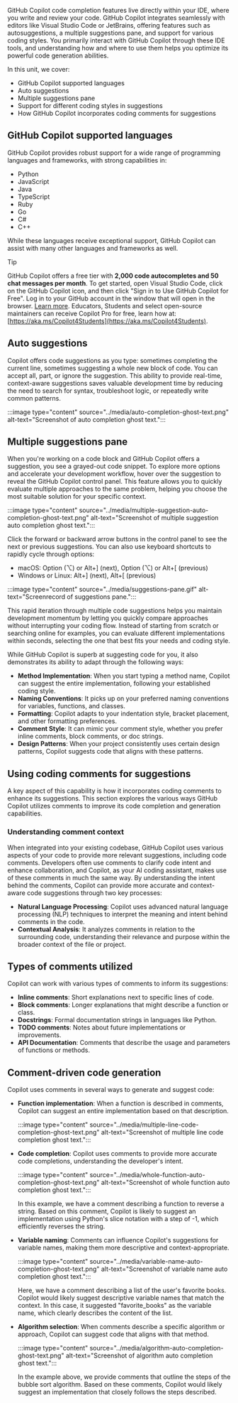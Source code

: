 GitHub Copilot code completion features live directly within your IDE, where you write and review your code. GitHub Copilot integrates seamlessly with editors like Visual Studio Code or JetBrains, offering features such as autosuggestions, a multiple suggestions pane, and support for various coding styles. You primarily interact with GitHub Copilot through these IDE tools, and understanding how and where to use them helps you optimize its powerful code generation abilities.

In this unit, we cover:

- GitHub Copilot supported languages
- Auto suggestions
- Multiple suggestions pane
- Support for different coding styles in suggestions
- How GitHub Copilot incorporates coding comments for suggestions

## GitHub Copilot supported languages

GitHub Copilot provides robust support for a wide range of programming languages and frameworks, with strong capabilities in:

- Python
- JavaScript
- Java
- TypeScript
- Ruby
- Go
- C#
- C++

While these languages receive exceptional support, GitHub Copilot can assist with many other languages and frameworks as well.

> [!TIP]
> GitHub Copilot offers a free tier with **2,000 code autocompletes and 50 chat messages per month**. To get started, open Visual Studio Code, click on the GitHub Copilot icon, and then click "Sign in to Use GitHub Copilot for Free". Log in to your GitHub account in the window that will open in the browser. [Learn more](https://gh.io/copilot). Educators, Students and select open-source maintainers can receive Copilot Pro for free, learn how at: [https://aka.ms/Copilot4Students](https://aka.ms/Copilot4Students).

## Auto suggestions

Copilot offers code suggestions as you type: sometimes completing the current line, sometimes suggesting a whole new block of code. You can accept all, part, or ignore the suggestion. This ability to provide real-time, context-aware suggestions saves valuable development time by reducing the need to search for syntax, troubleshoot logic, or repeatedly write common patterns.

:::image type="content" source="../media/auto-completion-ghost-text.png" alt-text="Screenshot of auto completion ghost text.":::

## Multiple suggestions pane

When you're working on a code block and GitHub Copilot offers a suggestion, you see a grayed-out code snippet. To explore more options and accelerate your development workflow, hover over the suggestion to reveal the GitHub Copilot control panel. This feature allows you to quickly evaluate multiple approaches to the same problem, helping you choose the most suitable solution for your specific context.

:::image type="content" source="../media/multiple-suggestion-auto-completion-ghost-text.png" alt-text="Screenshot of multiple suggestion auto completion ghost text.":::

Click the forward or backward arrow buttons in the control panel to see the next or previous suggestions. You can also use keyboard shortcuts to rapidly cycle through options:

- macOS: Option (⌥) or Alt+] (next), Option (⌥) or Alt+[ (previous) 
- Windows or Linux: Alt+] (next), Alt+[ (previous)

:::image type="content" source="../media/suggestions-pane.gif" alt-text="Screenrecord of suggestions pane.":::

This rapid iteration through multiple code suggestions helps you maintain development momentum by letting you quickly compare approaches without interrupting your coding flow. Instead of starting from scratch or searching online for examples, you can evaluate different implementations within seconds, selecting the one that best fits your needs and coding style.

While GitHub Copilot is superb at suggesting code for you, it also demonstrates its ability to adapt through the following ways:

- **Method Implementation**: When you start typing a method name, Copilot can suggest the entire implementation, following your established coding style.
- **Naming Conventions**: It picks up on your preferred naming conventions for variables, functions, and classes.
- **Formatting**: Copilot adapts to your indentation style, bracket placement, and other formatting preferences.
- **Comment Style**: It can mimic your comment style, whether you prefer inline comments, block comments, or doc strings.
- **Design Patterns**: When your project consistently uses certain design patterns, Copilot suggests code that aligns with these patterns.

## Using coding comments for suggestions

A key aspect of this capability is how it incorporates coding comments to enhance its suggestions. This section explores the various ways GitHub Copilot utilizes comments to improve its code completion and generation capabilities.

### Understanding comment context

When integrated into your existing codebase, GitHub Copilot uses various aspects of your code to provide more relevant suggestions, including code comments. Developers often use comments to clarify code intent and enhance collaboration, and Copilot, as your AI coding assistant, makes use of these comments in much the same way. By understanding the intent behind the comments, Copilot can provide more accurate and context-aware code suggestions through two key processes: 

- **Natural Language Processing**: Copilot uses advanced natural language processing (NLP) techniques to interpret the meaning and intent behind comments in the code.
- **Contextual Analysis**: It analyzes comments in relation to the surrounding code, understanding their relevance and purpose within the broader context of the file or project.

## Types of comments utilized

Copilot can work with various types of comments to inform its suggestions:

- **Inline comments**: Short explanations next to specific lines of code.
- **Block comments**: Longer explanations that might describe a function or class.
- **Docstrings**: Formal documentation strings in languages like Python.
- **TODO comments**: Notes about future implementations or improvements.
- **API Documentation**: Comments that describe the usage and parameters of functions or methods.

## Comment-driven code generation

Copilot uses comments in several ways to generate and suggest code:

- **Function implementation**: When a function is described in comments, Copilot can suggest an entire implementation based on that description.

   :::image type="content" source="../media/multiple-line-code-completion-ghost-text.png" alt-text="Screenshot of multiple line code completion ghost text.":::

- **Code completion**: Copilot uses comments to provide more accurate code completions, understanding the developer's intent.

   :::image type="content" source="../media/whole-function-auto-completion-ghost-text.png" alt-text="Screenshot of whole function  auto completion ghost text.":::

   In this example, we have a comment describing a function to reverse a string. Based on this comment, Copilot is likely to suggest an implementation using Python's slice notation with a step of -1, which efficiently reverses the string.

- **Variable naming**: Comments can influence Copilot's suggestions for variable names, making them more descriptive and context-appropriate.

   :::image type="content" source="../media/variable-name-auto-completion-ghost-text.png" alt-text="Screenshot of variable name auto completion ghost text.":::

   Here, we have a comment describing a list of the user's favorite books. Copilot would likely suggest descriptive variable names that match the context. In this case, it suggested "favorite_books" as the variable name, which clearly describes the content of the list.

- **Algorithm selection**: When comments describe a specific algorithm or approach, Copilot can suggest code that aligns with that method.

   :::image type="content" source="../media/algorithm-auto-completion-ghost-text.png" alt-text="Screenshot of algorithm auto completion ghost text.":::

   In the example above, we provide comments that outline the steps of the bubble sort algorithm. Based on these comments, Copilot would likely suggest an implementation that closely follows the steps described.
